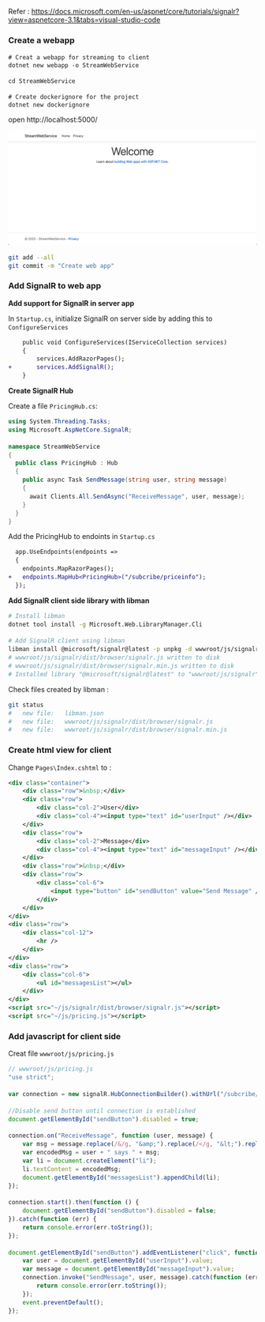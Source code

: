 Refer : https://docs.microsoft.com/en-us/aspnet/core/tutorials/signalr?view=aspnetcore-3.1&tabs=visual-studio-code



### Create a webapp 

```
# Creat a webapp for streaming to client
dotnet new webapp -o StreamWebService

cd StreamWebService

# Create dockerignore for the project
dotnet new dockerignore
```



open http://localhost:5000/

![image-20201108122924736](docs/images/image-20201108122924736.png)

```bash
git add --all
git commit -m "Create web app"
```



### Add SignalR to web app

**Add support for SignalR in server app**

In `Startup.cs`, initialize SignalR on server side by adding this to `ConfigureServices`

```diff
	public void ConfigureServices(IServiceCollection services)
	{
		services.AddRazorPages();
+		services.AddSignalR();
	}

```



**Create SignalR Hub**

Create a file `PricingHub.cs`: 

```csharp
using System.Threading.Tasks;
using Microsoft.AspNetCore.SignalR;

namespace StreamWebService
{
  public class PricingHub : Hub
  {
    public async Task SendMessage(string user, string message)
    {
      await Clients.All.SendAsync("ReceiveMessage", user, message);
    }
  }
}
```

Add the PricingHub to endoints in `Startup.cs`

```diff
  app.UseEndpoints(endpoints =>
  {
  	endpoints.MapRazorPages();
+  	endpoints.MapHub<PricingHub>("/subcribe/priceinfo");
  });
```





**Add SignalR client side library with libman**

```bash
# Install libman
dotnet tool install -g Microsoft.Web.LibraryManager.Cli

# Add SignalR client using libman
libman install @microsoft/signalr@latest -p unpkg -d wwwroot/js/signalr --files dist/browser/signalr.js --files dist/browser/signalr.min.js
# wwwroot/js/signalr/dist/browser/signalr.js written to disk
# wwwroot/js/signalr/dist/browser/signalr.min.js written to disk
# Installed library "@microsoft/signalr@latest" to "wwwroot/js/signalr"
```

Check files created by libman : 

```bash
git status
#	new file:   libman.json
#	new file:   wwwroot/js/signalr/dist/browser/signalr.js
#	new file:   wwwroot/js/signalr/dist/browser/signalr.min.js
```



### Create html view for client

Change `Pages\Index.cshtml` to : 

```xml
<div class="container">
    <div class="row">&nbsp;</div>
    <div class="row">
        <div class="col-2">User</div>
        <div class="col-4"><input type="text" id="userInput" /></div>
    </div>
    <div class="row">
        <div class="col-2">Message</div>
        <div class="col-4"><input type="text" id="messageInput" /></div>
    </div>
    <div class="row">&nbsp;</div>
    <div class="row">
        <div class="col-6">
            <input type="button" id="sendButton" value="Send Message" />
        </div>
    </div>
</div>
<div class="row">
    <div class="col-12">
        <hr />
    </div>
</div>
<div class="row">
    <div class="col-6">
        <ul id="messagesList"></ul>
    </div>
</div>
<script src="~/js/signalr/dist/browser/signalr.js"></script>
<script src="~/js/pricing.js"></script>
```



### Add javascript for client side 

Creat file `wwwroot/js/pricing.js`

```javascript
// wwwroot/js/pricing.js
"use strict";

var connection = new signalR.HubConnectionBuilder().withUrl("/subcribe/priceinfo").build();

//Disable send button until connection is established
document.getElementById("sendButton").disabled = true;

connection.on("ReceiveMessage", function (user, message) {
    var msg = message.replace(/&/g, "&amp;").replace(/</g, "&lt;").replace(/>/g, "&gt;");
    var encodedMsg = user + " says " + msg;
    var li = document.createElement("li");
    li.textContent = encodedMsg;
    document.getElementById("messagesList").appendChild(li);
});

connection.start().then(function () {
    document.getElementById("sendButton").disabled = false;
}).catch(function (err) {
    return console.error(err.toString());
});

document.getElementById("sendButton").addEventListener("click", function (event) {
    var user = document.getElementById("userInput").value;
    var message = document.getElementById("messageInput").value;
    connection.invoke("SendMessage", user, message).catch(function (err) {
        return console.error(err.toString());
    });
    event.preventDefault();
});
```

